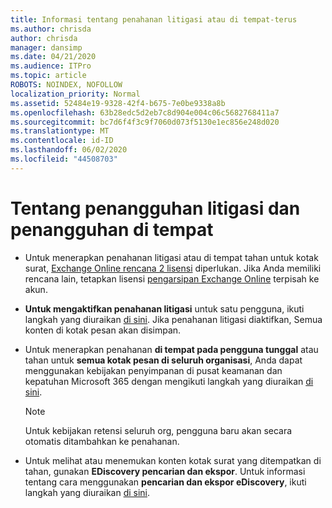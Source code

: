 ```yaml
---
title: Informasi tentang penahanan litigasi atau di tempat-terus
ms.author: chrisda
author: chrisda
manager: dansimp
ms.date: 04/21/2020
ms.audience: ITPro
ms.topic: article
ROBOTS: NOINDEX, NOFOLLOW
localization_priority: Normal
ms.assetid: 52484e19-9328-42f4-b675-7e0be9338a8b
ms.openlocfilehash: 63b28edc5d2eb7c8d904e004c06c5682768411a7
ms.sourcegitcommit: bc7d6f4f3c9f7060d073f5130e1ec856e248d020
ms.translationtype: MT
ms.contentlocale: id-ID
ms.lasthandoff: 06/02/2020
ms.locfileid: "44508703"
---
```

# <a name="about-litigation-holds-and-in-place-holds"></a>Tentang penangguhan litigasi dan penangguhan di tempat

- Untuk menerapkan penahanan litigasi atau di tempat tahan untuk kotak surat, [Exchange Online rencana 2 lisensi](https://docs.microsoft.com/office365/servicedescriptions/office-365-platform-service-description/office-365-plan-options) diperlukan. Jika Anda memiliki rencana lain, tetapkan lisensi [pengarsipan Exchange Online](https://docs.microsoft.com/office365/servicedescriptions/exchange-online-archiving-service-description/exchange-online-archiving-service-description) terpisah ke akun. 
    
- **Untuk mengaktifkan penahanan litigasi** untuk satu pengguna, ikuti langkah yang diuraikan [di sini](https://docs.microsoft.com/office365/SecurityCompliance/place-a-mailbox-on-litigation-hold). Jika penahanan litigasi diaktifkan, Semua konten di kotak pesan akan disimpan.
    
- Untuk menerapkan penahanan **di tempat pada pengguna tunggal** atau tahan untuk **semua kotak pesan di seluruh organisasi**, Anda dapat menggunakan kebijakan penyimpanan di pusat keamanan dan kepatuhan Microsoft 365 dengan mengikuti langkah yang diuraikan [di sini]( https://docs.microsoft.com/microsoft-365/compliance/retention-policies).
    
    > [!NOTE]
    > Untuk kebijakan retensi seluruh org, pengguna baru akan secara otomatis ditambahkan ke penahanan. 
  
- Untuk melihat atau menemukan konten kotak surat yang ditempatkan di tahan, gunakan **EDiscovery pencarian dan ekspor**. Untuk informasi tentang cara menggunakan **pencarian dan ekspor eDiscovery**, ikuti langkah yang diuraikan [di sini](https://docs.microsoft.com/microsoft-365/compliance/export-search-results).
    

